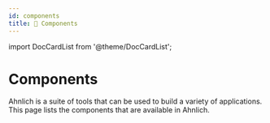 ```yaml
---
id: components
title: 🧩 Components
---
```


import DocCardList from '@theme/DocCardList';

# Components

Ahnlich is a suite of tools that can be used to build a variety of applications. This page lists the components that are available in Ahnlich.

<div className="remove-link-line">
  <DocCardList items={
    [
        {
            type: 'link',
            title: 'Ahnlich CLI',
            label: 'Ahnlich CLI',
            href: '/docs/components/ahnlich-cli',
            description: ''
        },
        {
            type: 'link',
            title: 'Ahnlich DB',
            label: 'Ahnlich DB',
            href: '/docs/components/ahnlich-db',
            description: ''
        },
        {
            type: 'link',
            title: 'Ahnlich AI',
            label: 'Ahnlich AI',
            href: '/docs/components/ahnlich-ai',
            description: ''
        },
    ]
} />
</div>